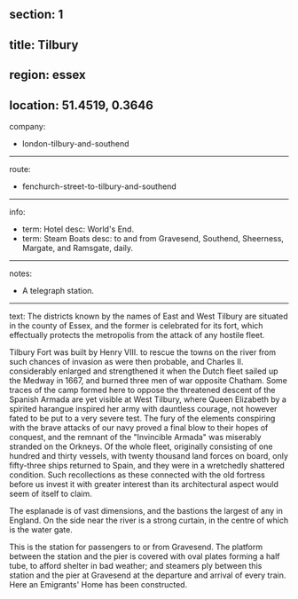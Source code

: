 section: 1
----
title: Tilbury
----
region: essex
----
location: 51.4519, 0.3646
----
company:
- london-tilbury-and-southend
----
route:
- fenchurch-street-to-tilbury-and-southend
----
info:
- term: Hotel
  desc: World's End.
- term: Steam Boats
  desc: to and from Gravesend, Southend, Sheerness, Margate, and Ramsgate, daily.
----
notes:
- A telegraph station.
----
text: The districts known by the names of East and West Tilbury are situated in the county of Essex, and the former is celebrated for its fort, which effectually protects the metropolis from the attack of any hostile fleet.

Tilbury Fort was built by Henry VIII. to rescue the towns on the river from such chances of invasion as were then probable, and Charles II. considerably enlarged and strengthened it when the Dutch fleet sailed up the Medway in 1667, and burned three men of war opposite Chatham. Some traces of the camp formed here to oppose the threatened descent of the Spanish Armada are yet visible at West Tilbury, where Queen Elizabeth by a spirited harangue inspired her army with dauntless courage, not however fated to be put to a very severe test. The fury of the elements conspiring with the brave attacks of our navy proved a final blow to their hopes of conquest, and the remnant of the "Invincible Armada" was miserably stranded on the Orkneys. Of the whole fleet, originally consisting of one hundred and thirty vessels, with twenty thousand land forces on board, only fifty-three ships returned to Spain, and they were in a wretchedly shattered condition. Such recollections as these connected with the old fortress before us invest it with greater interest than its architectural aspect would seem of itself to claim.

The esplanade is of vast dimensions, and the bastions the largest of any in England. On the side near the river is a strong curtain, in the centre of which is the water gate.

This is the station for passengers to or from Gravesend. The platform between the station and the pier is covered with oval plates forming a half tube, to afford shelter in bad weather; and steamers ply between this station and the pier at Gravesend at the departure and arrival of every train. Here an Emigrants' Home has been constructed.
